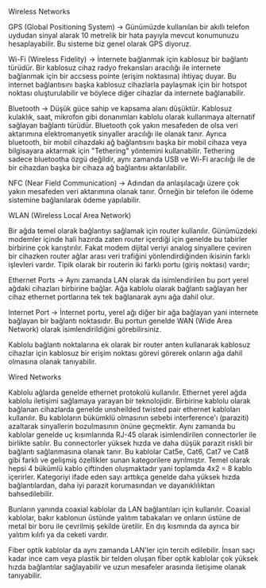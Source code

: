 Wireless Networks

GPS (Global Positioning System) -> Günümüzde kullanılan bir akıllı telefon uydudan sinyal alarak 10 metrelik bir hata payıyla mevcut konumunuzu hesaplayabilir. Bu sisteme biz genel olarak GPS diyoruz.

Wi-Fi (Wireless Fidelity) -> İnternete bağlanmak için kablosuz bir bağlantı türüdür. Bir kablosuz cihaz radyo frekansları aracılığı ile internete bağlanmak için bir accsess pointe (erişim noktasına) ihtiyaç duyar. Bu internet bağlantısını başka kablosuz cihazlarla paylaşmak için bir hotspot noktası oluşturulabilir ve böylece diğer cihazlar da internete bağlanabilir.

Bluetooth -> Düşük güce sahip ve kapsama alanı düşüktür. Kablosuz kulaklık, saat, mikrofon gibi donanımları kablolu olarak kullanmaya alternatif sağlayan bağlantı türüdür. Bluetooth çok yakın mesafeden de olsa veri aktarımına elektromanyetik sinyaller aracılığı ile olanak tanır. Ayrıca bluetooth, bir mobil cihazdaki ağ bağlantısını başka bir mobil cihaza veya bilgisayara aktarmak için "Tethering" yöntemini kullanabilir. Tethering sadece bluetootha özgü değildir, aynı zamanda USB ve Wi-Fi aracılığı ile de bir cihazdan başka bir cihaza ağ bağlantısı aktarılabilir.

NFC (Near Field Communication) -> Adından da anlaşılacağı üzere çok yakın mesafeden veri aktarımına olanak tanır. Örneğin bir telefon ile ödeme sistemine bağlanılarak ödeme yapılabilir.


WLAN (Wireless Local Area Network)


Bir ağda temel olarak bağlantıyı sağlamak için router kullanılır. Günümüzdeki modemler içinde hali hazırda zaten router içerdiği için genelde bu tabirler birbirine çok karıştırılır. Fakat modem dijital veriyi analog sinyallere çeviren bir cihazken router ağlar arası veri trafiğini yönlendirdiğinden ikisinin farklı işlevleri vardır. Tipik olarak bir routerin iki farklı portu (giriş noktası) vardır;

Ethernet Ports -> Aynı zamanda LAN olarak da isimlendirilen bu port yerel ağdaki cihazları birbirine bağlar. Ağa kablolu olarak bağlantı sağlayan her cihaz ethernet portlarına tek tek bağlanarak aynı ağa dahil olur.

Internet Port -> İnternet portu, yerel ağı diğer bir ağa bağlayan yani internete bağlayan bir bağlantı noktasıdır. Bu portun genelde WAN (Wide Area Network) olarak isimlendirildiğini görebilirsiniz.

Kablolu bağlantı noktalarına ek olarak bir router anten kullanarak kablosuz cihazlar için kablosuz bir erişim noktası görevi görerek onların ağa dahil olmasına olanak tanıyabilir.

Wired Networks

Kablolu ağlarda genelde ethernet protokolü kullanılır. Ethernet yerel ağda kablolu iletişimi sağlamaya yarayan bir teknolojidir. Birbirine kablolu olarak bağlanan cihazlarda genelde unsheilded twisted pair ethernet kabloları kullanılır. Bu kabloların bükümklü olmasının sebebi interference'ı (paraziti) azaltarak sinyallerin bozulmasının önüne geçmektir. Aynı zamanda bu kablolar genelde uç kısımlarında RJ-45 olarak isimlendirilen connectorler ile birlikte satılır. Bu connectorler yüksek hızda ve daha düşük parazit riskli bir bağlantı sağlanmasına olanak tanır. Bu kablolar Cat5e, Cat6, Cat7 ve Cat8 gibi farklı ve gelişmiş özellikler sunan kategorilere ayrılmıştır. Temel olarak hepsi 4 bükümlü kablo çiftinden oluşmaktadır yani toplamda 4x2 = 8 kablo içerirler. Kategoriyi ifade eden sayı arttıkça genelde daha yüksek hızda bağlantılardan, daha iyi parazit korumasından ve dayanıklılıktan bahsedilebilir.

Bunların yanında coaxial kablolar da LAN bağlantıları için kullanılır. Coaxial kablolar, bakır kablonun üstünde yalıtım tabakaları ve onların üstüne de metal bir boru ile çevrilmiş şekilde üretilir. En dış kısmında da ayrıca bir yalıtım kılıfı ya da ceketi vardır.

Fiber optik kablolar da aynı zamanda LAN'ler için tercih edilebilir. İnsan saçı kadar ince cam veya plastik bir telden oluşan fiber optik kablolar çok yüksek hızda bağlantılar sağlayabilir ve uzun mesafeler arasında iletişime olanak tanıyabilir.

